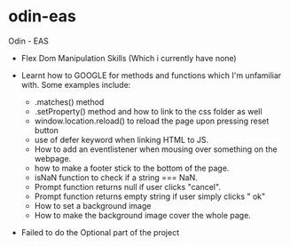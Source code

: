 # odin-eas

Odin - EAS

- Flex Dom Manipulation Skills (Which i currently have none)
- Learnt how to GOOGLE for methods and functions which I'm unfamiliar with.
Some examples include:
    - .matches() method
    - .setProperty() method and how to link to the css folder as well 
    - window.location.reload() to reload the page upon pressing reset button
    - use of defer keyword when linking HTML to JS.
    - How to add an eventlistener when mousing over something on the webpage.
    - how to make a footer stick to the bottom of the page.
    - isNaN function to check if a string === NaN.
    - Prompt function returns null if user clicks "cancel".
    - Prompt function returns empty string if user simply clicks " ok" 
    - How to set a background image
    - How to make the background image cover the whole page.

- Failed to do the Optional part of the project
